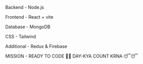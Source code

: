 Backend - Node.js

Frontend - React + vite

Database - MongoDB

CSS - Tailwind

Additional - Redux & Firebase

MISSION - READY TO CODE 🚀🚀 DAY-KYA COUNT KRNA 😴😴
